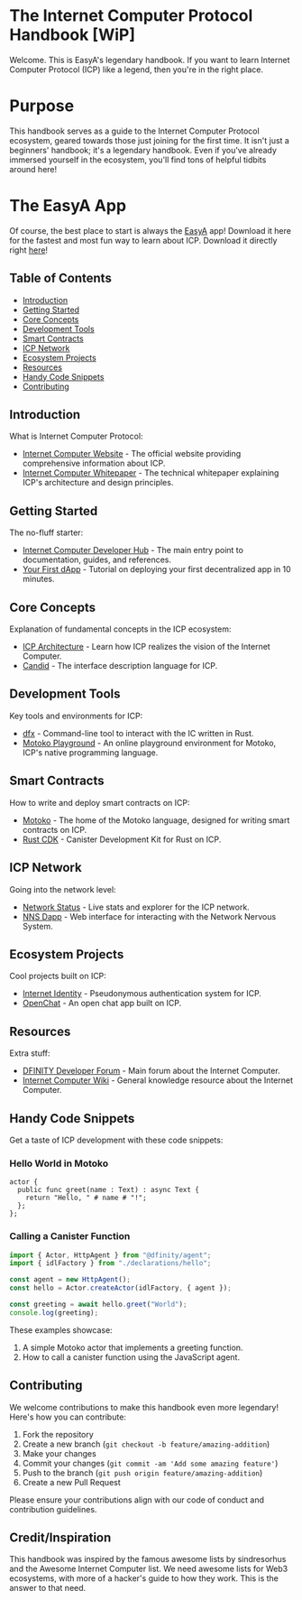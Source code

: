 # The Internet Computer Protocol Handbook [WiP]

Welcome. This is EasyA's legendary handbook. If you want to learn Internet Computer Protocol (ICP) like a legend, then you're in the right place.

# Purpose

This handbook serves as a guide to the Internet Computer Protocol ecosystem, geared towards those just joining for the first time. It isn't just a beginners' handbook; it's a legendary handbook. Even if you've already immersed yourself in the ecosystem, you'll find tons of helpful tidbits around here!

# The EasyA App

Of course, the best place to start is always the [EasyA](https://www.easya.io) app! Download it here for the fastest and most fun way to learn about ICP. Download it directly right [here](https://links.easya.io/links/gotoapp)!

## Table of Contents

- [Introduction](#introduction)
- [Getting Started](#getting-started)
- [Core Concepts](#core-concepts)
- [Development Tools](#development-tools)
- [Smart Contracts](#smart-contracts)
- [ICP Network](#icp-network)
- [Ecosystem Projects](#ecosystem-projects)
- [Resources](#resources)
- [Handy Code Snippets](#handy-code-snippets)
- [Contributing](#contributing)

## Introduction

What is Internet Computer Protocol:

- [Internet Computer Website](https://internetcomputer.org/) - The official website providing comprehensive information about ICP.
- [Internet Computer Whitepaper](https://internetcomputer.org/whitepaper.pdf) - The technical whitepaper explaining ICP's architecture and design principles.

## Getting Started

The no-fluff starter:

- [Internet Computer Developer Hub](https://internetcomputer.org/docs/current/home) - The main entry point to documentation, guides, and references.
- [Your First dApp](https://internetcomputer.org/docs/current/developer-docs/quickstart/hello10mins) - Tutorial on deploying your first decentralized app in 10 minutes.

## Core Concepts

Explanation of fundamental concepts in the ICP ecosystem:

- [ICP Architecture](https://internetcomputer.org/how-it-works) - Learn how ICP realizes the vision of the Internet Computer.
- [Candid](https://github.com/dfinity/candid) - The interface description language for ICP.

## Development Tools

Key tools and environments for ICP:

- [dfx](https://github.com/dfinity/sdk) - Command-line tool to interact with the IC written in Rust.
- [Motoko Playground](https://m7sm4-2iaaa-aaaab-qabra-cai.ic0.app/) - An online playground environment for Motoko, ICP's native programming language.

## Smart Contracts

How to write and deploy smart contracts on ICP:

- [Motoko](https://github.com/dfinity/motoko) - The home of the Motoko language, designed for writing smart contracts on ICP.
- [Rust CDK](https://github.com/dfinity/cdk-rs) - Canister Development Kit for Rust on ICP.

## ICP Network

Going into the network level:

- [Network Status](https://dashboard.internetcomputer.org/) - Live stats and explorer for the ICP network.
- [NNS Dapp](https://nns.ic0.app/) - Web interface for interacting with the Network Nervous System.

## Ecosystem Projects

Cool projects built on ICP:

- [Internet Identity](https://github.com/dfinity/internet-identity) - Pseudonymous authentication system for ICP.
- [OpenChat](https://github.com/open-ic/open-chat) - An open chat app built on ICP.

## Resources

Extra stuff:

- [DFINITY Developer Forum](https://forum.dfinity.org/) - Main forum about the Internet Computer.
- [Internet Computer Wiki](https://wiki.internetcomputer.org/wiki/Internet_Computer_wiki) - General knowledge resource about the Internet Computer.

## Handy Code Snippets

Get a taste of ICP development with these code snippets:

### Hello World in Motoko

```motoko
actor {
  public func greet(name : Text) : async Text {
    return "Hello, " # name # "!";
  };
};
```

### Calling a Canister Function

```javascript
import { Actor, HttpAgent } from "@dfinity/agent";
import { idlFactory } from "./declarations/hello";

const agent = new HttpAgent();
const hello = Actor.createActor(idlFactory, { agent });

const greeting = await hello.greet("World");
console.log(greeting);
```

These examples showcase:
1. A simple Motoko actor that implements a greeting function.
2. How to call a canister function using the JavaScript agent.

## Contributing

We welcome contributions to make this handbook even more legendary! Here's how you can contribute:

1. Fork the repository
2. Create a new branch (`git checkout -b feature/amazing-addition`)
3. Make your changes
4. Commit your changes (`git commit -am 'Add some amazing feature'`)
5. Push to the branch (`git push origin feature/amazing-addition`)
6. Create a new Pull Request

Please ensure your contributions align with our code of conduct and contribution guidelines.

## Credit/Inspiration

This handbook was inspired by the famous awesome lists by sindresorhus and the Awesome Internet Computer list. We need awesome lists for Web3 ecosystems, with more of a hacker's guide to how they work. This is the answer to that need.

